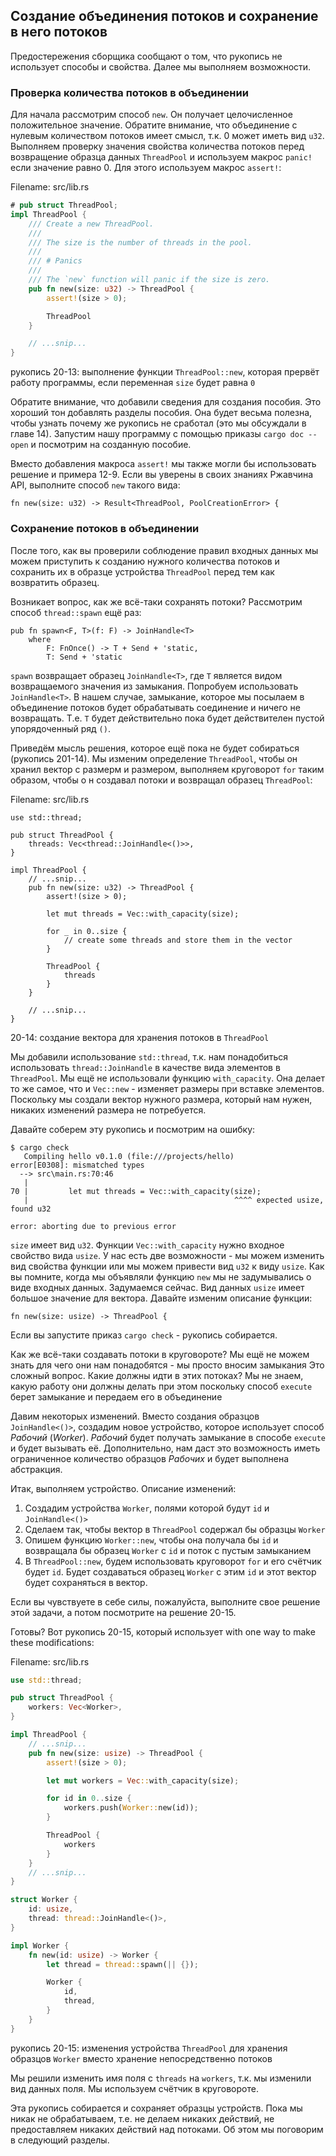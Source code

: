 ## Создание объединения потоков и сохранение в него потоков

Предостережения сборщика сообщают о том, что рукопись не использует способы и свойства.
Далее мы выполняем возможности.

### Проверка количества потоков в объединении

Для начала рассмотрим способ `new`. Он получает целочисленное положительное значение.
Обратите внимание, что объединение с нулевым количеством потоков имеет смысл, т.к. 0 может
иметь вид `u32`. Выполняем проверку значения свойства количества потоков перед
возвращение образца данных `ThreadPool` и используем макрос `panic!` если значение равно
0. Для этого используем макрос `assert!`:

<span class="filename">Filename: src/lib.rs</span>

```rust
# pub struct ThreadPool;
impl ThreadPool {
    /// Create a new ThreadPool.
    ///
    /// The size is the number of threads in the pool.
    ///
    /// # Panics
    ///
    /// The `new` function will panic if the size is zero.
    pub fn new(size: u32) -> ThreadPool {
        assert!(size > 0);

        ThreadPool
    }

    // ...snip...
}
```

<span class="caption">рукопись 20-13: выполнение функции `ThreadPool::new`, которая прервёт
работу программы, если переменная `size` будет равна `0`</span>

Обратите внимание, что добавили сведения для создания пособия. Это хороший
тон добавлять разделы пособия. Она будет весьма полезна, чтобы узнать почему
же рукопись не сработал (это мы обсуждали в главе 14). Запустим нашу программу с помощью
приказы `cargo doc --open` и посмотрим на созданную пособие.

Вместо добавления макроса `assert!` мы также могли бы использовать решение и примера
12-9. Если вы уверены в своих знаниях Ржавчина API, выполните способ `new` такого вида:

```rust,ignore
fn new(size: u32) -> Result<ThreadPool, PoolCreationError> {
```

### Сохранение потоков в объединении

После того, как вы проверили соблюдение правил входных данных мы можем приступить к
созданию нужного количества потоков и сохранить их в образце устройства `ThreadPool`
перед тем как возвратить образец.

Возникает вопрос, как же всё-таки сохранять потоки? Рассмотрим способ `thread::spawn`
ещё раз:

```rust,ignore
pub fn spawn<F, T>(f: F) -> JoinHandle<T>
    where
        F: FnOnce() -> T + Send + 'static,
        T: Send + 'static
```

`spawn` возвращает образец `JoinHandle<T>`, где `T` является видом возвращаемого
значения из замыкания. Попробуем использовать `JoinHandle<T>`.  В нашем случае,
замыкание, которое мы посылаем в объединение потоков будет обрабатывать соединение и ничего
не возвращать. Т.е. `T` будет действительно пока будет действителен пустой упорядоченный ряд
`()`.

Приведём мысль решения, которое ещё пока не будет собираться (рукопись 201-14).
Мы изменим определение `ThreadPool`, чтобы он хранил вектор с размерм и размером,
выполняем круговорот `for` таким образом, чтобы о н создавал потоки и возвращал образец
`ThreadPool`:

<span class="filename">Filename: src/lib.rs</span>

```rust,ignore
use std::thread;

pub struct ThreadPool {
    threads: Vec<thread::JoinHandle<()>>,
}

impl ThreadPool {
    // ...snip...
    pub fn new(size: u32) -> ThreadPool {
        assert!(size > 0);

        let mut threads = Vec::with_capacity(size);

        for _ in 0..size {
            // create some threads and store them in the vector
        }

        ThreadPool {
            threads
        }
    }

    // ...snip...
}
```

<span class="caption"> 20-14: создание вектора для хранения потоков в `ThreadPool`</span>

Мы добавили использование `std::thread`, т.к. нам понадобиться использовать
`thread::JoinHandle` в качестве вида элементов в `ThreadPool`. Мы ещё не использовали
функцию `with_capacity`. Она делает то же самое, что и `Vec::new` - изменяет размеры
при вставке элементов. Поскольку мы создали вектор нужного размера, который нам
нужен, никаких изменений размера не потребуется.

Давайте соберем эту рукопись и посмотрим на ошибку:

```text
$ cargo check
   Compiling hello v0.1.0 (file:///projects/hello)
error[E0308]: mismatched types
  --> src\main.rs:70:46
   |
70 |         let mut threads = Vec::with_capacity(size);
   |                                              ^^^^ expected usize, found u32

error: aborting due to previous error
```
`size` имеет вид `u32`. Функции `Vec::with_capacity` нужно входное свойство вида
`usize`. У нас есть две возможности - мы можем изменить вид свойства функции или мы можем
привести вид `u32` к виду `usize`. Как вы помните, когда мы объявляли функцию `new`
мы не задумывались о виде входных данных. Задумаемся сейчас. Вид данных `usize` имеет большое значение для вектора. Давайте изменим описание функции:

```rust,ignore
fn new(size: usize) -> ThreadPool {
```

Если вы запустите приказ `cargo check` - рукопись собирается.

Как же всё-таки создавать потоки в круговороте? Мы ещё не можем знать для чего они нам понадобятся - мы просто вносим замыкания Это сложный вопрос. Какие должны идти в этих потоках? Мы не знаем, какую работу они должны делать при этом поскольку способ `execute` берет замыкание и передаем его в объединение

Давим некоторых изменений. Вместо создания образцов  `JoinHandle<()>`, создадим новое устройство, которое использует способ *Рабочий* (*Worker*). *Рабочий* будет получать замыкание в способе `execute` и будет вызывать её. Дополнительно, нам даст это возможность иметь ограниченное количество образцов *Рабочих* и
будет выполнена абстракция.

Итак, выполняем устройство. Описание изменений:

1. Создадим устройства `Worker`, полями которой будут `id` и `JoinHandle<()>`
2. Сделаем так, чтобы вектор в `ThreadPool` содержал бы образцы `Worker`
3. Опишем функцию `Worker::new`, чтобы она получала бы `id` и возвращала бы
   образец `Worker` с `id` и поток с пустым замыканием
4. В `ThreadPool::new`, будем использовать круговорот `for` и его счётчик будет `id`.
   Будет создаваться образец `Worker` с этим `id` и этот вектор будет сохраняться в
   вектор.

Если вы чувствуете в себе силы, пожалуйста, выполните свое решение этой задачи,
а потом посмотрите на решение 20-15.

Готовы? Вот рукопись 20-15, который использует  with one way to make these modifications:

<span class="filename">Filename: src/lib.rs</span>

```rust
use std::thread;

pub struct ThreadPool {
    workers: Vec<Worker>,
}

impl ThreadPool {
    // ...snip...
    pub fn new(size: usize) -> ThreadPool {
        assert!(size > 0);

        let mut workers = Vec::with_capacity(size);

        for id in 0..size {
            workers.push(Worker::new(id));
        }

        ThreadPool {
            workers
        }
    }
    // ...snip...
}

struct Worker {
    id: usize,
    thread: thread::JoinHandle<()>,
}

impl Worker {
    fn new(id: usize) -> Worker {
        let thread = thread::spawn(|| {});

        Worker {
            id,
            thread,
        }
    }
}
```

<span class="caption">рукопись 20-15: изменения устройства `ThreadPool` для хранения
образцов `Worker` вместо хранение непосредственно потоков</span>

Мы решили изменить имя поля с `threads` на `workers`, т.к. мы изменили вид данных
поля. Мы используем счётчик в круговороте.

Эта рукопись собирается и сохраняет образцы устройств. Пока мы никак не обрабатываем,
т.е. не делаем никаких действий, не предоставляем никаких действий над потоками.
Об этом мы поговорим в следующий разделы.

